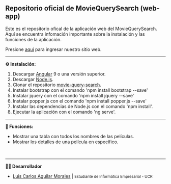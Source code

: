 ## Repositorio oficial de MovieQuerySearch (web-app)
Este es el repositorio ofical de la aplicación web del MovieQuerySearch. Aquí se encuentra infomación importante sobre la instalación y las funciones de la aplicación. 

Presione [aquí](https://movie-query-search-cr.vercel.app/movies "MovieQuerySearch") para ingresar nuestro sitio web.

---

**⚙️ Instalación:**
1. Descargar [Angular](https://angular.io/guide/setup-local "Descargar Angular") 9 o una versión superior. 
2. Descargar [Node.js](https://nodejs.org/en/ "Descargar Node.js"). 
3. Clonar el repositorio [movie-query-search](https://github.com/luiscaguilarucr/movie-query-search.git "MovieQuerySearch").
4. Instalar bootstrap con el comando 'npm install bootstrap --save'
5. Instalar jquery con el comando 'npm install jquery --save'
6. Instalar popper.js con el comando 'npm install popper.js --save'
7. Instalar las dependencias de Node.js con el comando 'npm install'.
8. Ejecutar la aplicación con el comando 'ng serve'.

---

**📌 Funciones:**
*  Mostrar una tabla con todos los nombres de las películas.
*  Mostrar los detalles de una película en específico.
<br>

---
**👨‍💼 Desarrollador**
* [Luis Carlos Aguilar Morales](https://github.com/luiscaguilarucr "Github profile") | <small>Estudiante de Informática Empresarial - UCR</small>

